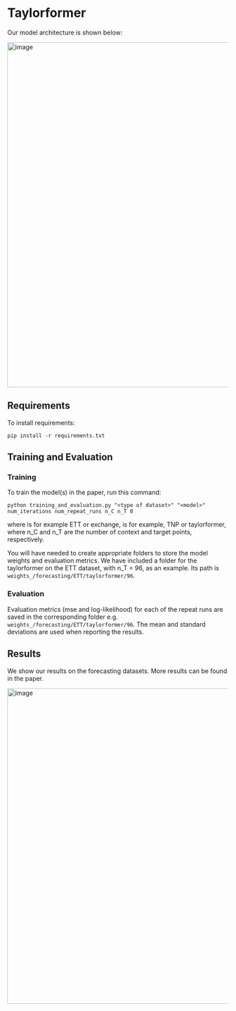 # Taylorformer

Our model architecture is shown below:

<img width="784" alt="image" src="https://github.com/oremnirv/ATP/assets/54116509/7a8f1e82-4f91-4cb2-89ec-748f8556529a">


## Requirements

To install requirements:

```setup
pip install -r requirements.txt
```
## Training and Evaluation

### Training

To train the model(s) in the paper, run this command:

```train
python training_and_evaluation.py "<type of dataset>" "<model>" num_iterations num_repeat_runs n_C n_T 0
```
where <type of dataset> is for example ETT or exchange, <model> is for example, TNP or taylorformer, where n_C and n_T are the number of context and target points, respectively.
  
You will have needed to create appropriate folders to store the model weights and evaluation metrics. We have included a folder for the taylorformer on the ETT dataset, with n_T = 96, as an example. Its path is `weights_/forecasting/ETT/taylorformer/96`.

### Evaluation 

Evaluation metrics (mse and log-likelihood) for each of the repeat runs are saved in the corresponding folder e.g. `weights_/forecasting/ETT/taylorformer/96`. The mean and standard deviations are used when reporting the results.
  
## Results
  
We show our results on the forecasting datasets. More results can be found in the paper.
  
<img width="717" alt="image" src="https://github.com/oremnirv/ATP/assets/54116509/45c9efad-41cb-4ad1-aa16-d643eb8e23ad">

  



